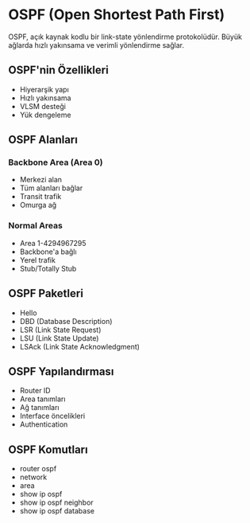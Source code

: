 # OSPF (Open Shortest Path First)

OSPF, açık kaynak kodlu bir link-state yönlendirme protokolüdür. Büyük ağlarda hızlı yakınsama ve verimli yönlendirme sağlar.

## OSPF'nin Özellikleri
- Hiyerarşik yapı
- Hızlı yakınsama
- VLSM desteği
- Yük dengeleme

## OSPF Alanları
### Backbone Area (Area 0)
- Merkezi alan
- Tüm alanları bağlar
- Transit trafik
- Omurga ağ

### Normal Areas
- Area 1-4294967295
- Backbone'a bağlı
- Yerel trafik
- Stub/Totally Stub

## OSPF Paketleri
- Hello
- DBD (Database Description)
- LSR (Link State Request)
- LSU (Link State Update)
- LSAck (Link State Acknowledgment)

## OSPF Yapılandırması
- Router ID
- Area tanımları
- Ağ tanımları
- Interface öncelikleri
- Authentication

## OSPF Komutları
- router ospf
- network
- area
- show ip ospf
- show ip ospf neighbor
- show ip ospf database 